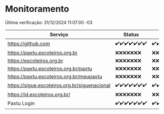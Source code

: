 # Monitoramento

Última verificação: 31/12/2024 11:07:00 -03

|Serviço|Status|Últimas 24h|
|---|---|---|
|https://github.com|<span title="2024-12-24: OK=23">✔️</span><span title="2024-12-25: OK=23">✔️</span><span title="2024-12-26: OK=23">✔️</span><span title="2024-12-27: OK=23">✔️</span><span title="2024-12-28: OK=23">✔️</span><span title="2024-12-29: OK=23">✔️</span><span title="2024-12-30: OK=13">✔️</span>|<span title="30/12/2024 11:07:00 -03 : 200">✔️</span><span title="30/12/2024 12:08:00 -03 : 200">✔️</span><span title="30/12/2024 13:09:00 -03 : 200">✔️</span><span title="30/12/2024 14:07:00 -03 : 200">✔️</span><span title="30/12/2024 15:11:00 -03 : 200">✔️</span><span title="30/12/2024 16:06:00 -03 : 200">✔️</span><span title="30/12/2024 17:08:00 -03 : 200">✔️</span><span title="30/12/2024 18:07:00 -03 : 200">✔️</span><span title="30/12/2024 19:07:00 -03 : 200">✔️</span><span title="30/12/2024 20:07:00 -03 : 200">✔️</span><span title="30/12/2024 21:40:00 -03 : 200">✔️</span><span title="30/12/2024 23:09:00 -03 : 200">✔️</span><span title="31/12/2024 00:12:00 -03 : 200">✔️</span><span title="31/12/2024 01:10:00 -03 : 200">✔️</span><span title="31/12/2024 02:08:00 -03 : 200">✔️</span><span title="31/12/2024 03:11:00 -03 : 200">✔️</span><span title="31/12/2024 04:08:00 -03 : 200">✔️</span><span title="31/12/2024 05:11:00 -03 : 200">✔️</span><span title="31/12/2024 06:08:00 -03 : 200">✔️</span><span title="31/12/2024 07:08:00 -03 : 200">✔️</span><span title="31/12/2024 08:07:00 -03 : 200">✔️</span><span title="31/12/2024 09:14:00 -03 : 200">✔️</span><span title="31/12/2024 10:14:00 -03 : 200">✔️</span><span title="31/12/2024 11:07:00 -03 : 200">✔️</span>|
|https://paxtu.escoteiros.org.br|<span title="2024-12-24: Falhas=23">❌</span><span title="2024-12-25: Falhas=23">❌</span><span title="2024-12-26: Falhas=23">❌</span><span title="2024-12-27: Falhas=23">❌</span><span title="2024-12-28: Falhas=23">❌</span><span title="2024-12-29: Falhas=23">❌</span><span title="2024-12-30: Falhas=13">❌</span>|<span title="30/12/2024 11:07:00 -03 : 403">❌</span><span title="30/12/2024 12:08:00 -03 : 403">❌</span><span title="30/12/2024 13:09:00 -03 : 403">❌</span><span title="30/12/2024 14:07:00 -03 : 403">❌</span><span title="30/12/2024 15:11:00 -03 : 403">❌</span><span title="30/12/2024 16:06:00 -03 : 403">❌</span><span title="30/12/2024 17:08:00 -03 : 403">❌</span><span title="30/12/2024 18:07:00 -03 : 403">❌</span><span title="30/12/2024 19:07:00 -03 : 403">❌</span><span title="30/12/2024 20:07:00 -03 : 403">❌</span><span title="30/12/2024 21:40:00 -03 : 403">❌</span><span title="30/12/2024 23:09:00 -03 : 403">❌</span><span title="31/12/2024 00:12:00 -03 : 403">❌</span><span title="31/12/2024 01:10:00 -03 : 403">❌</span><span title="31/12/2024 02:08:00 -03 : 403">❌</span><span title="31/12/2024 03:11:00 -03 : 403">❌</span><span title="31/12/2024 04:08:00 -03 : 403">❌</span><span title="31/12/2024 05:11:00 -03 : 403">❌</span><span title="31/12/2024 06:08:00 -03 : 403">❌</span><span title="31/12/2024 07:08:00 -03 : 403">❌</span><span title="31/12/2024 08:07:00 -03 : 403">❌</span><span title="31/12/2024 09:14:00 -03 : 403">❌</span><span title="31/12/2024 10:14:00 -03 : 403">❌</span><span title="31/12/2024 11:07:00 -03 : 403">❌</span>|
|https://escoteiros.org.br|<span title="2024-12-24: Falhas=23">❌</span><span title="2024-12-25: Falhas=23">❌</span><span title="2024-12-26: Falhas=23">❌</span><span title="2024-12-27: Falhas=23">❌</span><span title="2024-12-28: Falhas=23">❌</span><span title="2024-12-29: Falhas=23">❌</span><span title="2024-12-30: Falhas=13">❌</span>|<span title="30/12/2024 11:07:00 -03 : 403">❌</span><span title="30/12/2024 12:08:00 -03 : 403">❌</span><span title="30/12/2024 13:09:00 -03 : 403">❌</span><span title="30/12/2024 14:07:00 -03 : 403">❌</span><span title="30/12/2024 15:11:00 -03 : 403">❌</span><span title="30/12/2024 16:06:00 -03 : 403">❌</span><span title="30/12/2024 17:08:00 -03 : 403">❌</span><span title="30/12/2024 18:07:00 -03 : 403">❌</span><span title="30/12/2024 19:07:00 -03 : 403">❌</span><span title="30/12/2024 20:07:00 -03 : 403">❌</span><span title="30/12/2024 21:40:00 -03 : 403">❌</span><span title="30/12/2024 23:09:00 -03 : 403">❌</span><span title="31/12/2024 00:12:00 -03 : 403">❌</span><span title="31/12/2024 01:10:00 -03 : 403">❌</span><span title="31/12/2024 02:08:00 -03 : 403">❌</span><span title="31/12/2024 03:11:00 -03 : 403">❌</span><span title="31/12/2024 04:08:00 -03 : 403">❌</span><span title="31/12/2024 05:11:00 -03 : 403">❌</span><span title="31/12/2024 06:08:00 -03 : 403">❌</span><span title="31/12/2024 07:08:00 -03 : 403">❌</span><span title="31/12/2024 08:07:00 -03 : 403">❌</span><span title="31/12/2024 09:14:00 -03 : 403">❌</span><span title="31/12/2024 10:14:00 -03 : 403">❌</span><span title="31/12/2024 11:07:00 -03 : 403">❌</span>|
|https://paxtu.escoteiros.org.br/paxtu|<span title="2024-12-24: Falhas=23">❌</span><span title="2024-12-25: Falhas=23">❌</span><span title="2024-12-26: Falhas=23">❌</span><span title="2024-12-27: Falhas=23">❌</span><span title="2024-12-28: Falhas=23">❌</span><span title="2024-12-29: Falhas=23">❌</span><span title="2024-12-30: Falhas=13">❌</span>|<span title="30/12/2024 11:07:00 -03 : 403">❌</span><span title="30/12/2024 12:08:00 -03 : 403">❌</span><span title="30/12/2024 13:09:00 -03 : 403">❌</span><span title="30/12/2024 14:07:00 -03 : 403">❌</span><span title="30/12/2024 15:11:00 -03 : 403">❌</span><span title="30/12/2024 16:06:00 -03 : 403">❌</span><span title="30/12/2024 17:08:00 -03 : 403">❌</span><span title="30/12/2024 18:07:00 -03 : 403">❌</span><span title="30/12/2024 19:07:00 -03 : 403">❌</span><span title="30/12/2024 20:07:00 -03 : 403">❌</span><span title="30/12/2024 21:40:00 -03 : 403">❌</span><span title="30/12/2024 23:09:00 -03 : 403">❌</span><span title="31/12/2024 00:12:00 -03 : 403">❌</span><span title="31/12/2024 01:10:00 -03 : 403">❌</span><span title="31/12/2024 02:08:00 -03 : 403">❌</span><span title="31/12/2024 03:11:00 -03 : 403">❌</span><span title="31/12/2024 04:08:00 -03 : 403">❌</span><span title="31/12/2024 05:11:00 -03 : 403">❌</span><span title="31/12/2024 06:08:00 -03 : 403">❌</span><span title="31/12/2024 07:08:00 -03 : 403">❌</span><span title="31/12/2024 08:07:00 -03 : 403">❌</span><span title="31/12/2024 09:14:00 -03 : 403">❌</span><span title="31/12/2024 10:14:00 -03 : 403">❌</span><span title="31/12/2024 11:07:00 -03 : 403">❌</span>|
|https://paxtu.escoteiros.org.br/meupaxtu|<span title="2024-12-24: Falhas=23">❌</span><span title="2024-12-25: Falhas=23">❌</span><span title="2024-12-26: Falhas=23">❌</span><span title="2024-12-27: Falhas=23">❌</span><span title="2024-12-28: Falhas=23">❌</span><span title="2024-12-29: Falhas=23">❌</span><span title="2024-12-30: Falhas=13">❌</span>|<span title="30/12/2024 11:07:00 -03 : 403">❌</span><span title="30/12/2024 12:08:00 -03 : 403">❌</span><span title="30/12/2024 13:09:00 -03 : 403">❌</span><span title="30/12/2024 14:07:00 -03 : 403">❌</span><span title="30/12/2024 15:11:00 -03 : 403">❌</span><span title="30/12/2024 16:06:00 -03 : 403">❌</span><span title="30/12/2024 17:08:00 -03 : 403">❌</span><span title="30/12/2024 18:07:00 -03 : 403">❌</span><span title="30/12/2024 19:07:00 -03 : 403">❌</span><span title="30/12/2024 20:07:00 -03 : 403">❌</span><span title="30/12/2024 21:40:00 -03 : 403">❌</span><span title="30/12/2024 23:09:00 -03 : 403">❌</span><span title="31/12/2024 00:12:00 -03 : 403">❌</span><span title="31/12/2024 01:10:00 -03 : 403">❌</span><span title="31/12/2024 02:08:00 -03 : 403">❌</span><span title="31/12/2024 03:11:00 -03 : 403">❌</span><span title="31/12/2024 04:08:00 -03 : 403">❌</span><span title="31/12/2024 05:11:00 -03 : 403">❌</span><span title="31/12/2024 06:08:00 -03 : 403">❌</span><span title="31/12/2024 07:08:00 -03 : 403">❌</span><span title="31/12/2024 08:07:00 -03 : 403">❌</span><span title="31/12/2024 09:14:00 -03 : 403">❌</span><span title="31/12/2024 10:14:00 -03 : 403">❌</span><span title="31/12/2024 11:07:00 -03 : 403">❌</span>|
|https://sigue.escoteiros.org.br/siguenacional|<span title="2024-12-24: OK=23">✔️</span><span title="2024-12-25: OK=23">✔️</span><span title="2024-12-26: OK=23">✔️</span><span title="2024-12-27: OK=23">✔️</span><span title="2024-12-28: OK=23">✔️</span><span title="2024-12-29: OK=23">✔️</span><span title="2024-12-30: OK=13">✔️</span>|<span title="30/12/2024 11:07:00 -03 : 200">✔️</span><span title="30/12/2024 12:08:00 -03 : 200">✔️</span><span title="30/12/2024 13:09:00 -03 : 200">✔️</span><span title="30/12/2024 14:07:00 -03 : 200">✔️</span><span title="30/12/2024 15:11:00 -03 : 200">✔️</span><span title="30/12/2024 16:06:00 -03 : 200">✔️</span><span title="30/12/2024 17:08:00 -03 : 200">✔️</span><span title="30/12/2024 18:07:00 -03 : 200">✔️</span><span title="30/12/2024 19:07:00 -03 : 200">✔️</span><span title="30/12/2024 20:07:00 -03 : 200">✔️</span><span title="30/12/2024 21:40:00 -03 : 200">✔️</span><span title="30/12/2024 23:09:00 -03 : 200">✔️</span><span title="31/12/2024 00:12:00 -03 : 200">✔️</span><span title="31/12/2024 01:10:00 -03 : 200">✔️</span><span title="31/12/2024 02:08:00 -03 : 200">✔️</span><span title="31/12/2024 03:11:00 -03 : 200">✔️</span><span title="31/12/2024 04:08:00 -03 : 200">✔️</span><span title="31/12/2024 05:11:00 -03 : 200">✔️</span><span title="31/12/2024 06:08:00 -03 : 200">✔️</span><span title="31/12/2024 07:08:00 -03 : 200">✔️</span><span title="31/12/2024 08:07:00 -03 : 200">✔️</span><span title="31/12/2024 09:14:00 -03 : 200">✔️</span><span title="31/12/2024 10:14:00 -03 : 200">✔️</span><span title="31/12/2024 11:07:00 -03 : 200">✔️</span>|
|https://id.escoteiros.org.br/|<span title="2024-12-24: Falhas=23">❌</span><span title="2024-12-25: Falhas=23">❌</span><span title="2024-12-26: Falhas=23">❌</span><span title="2024-12-27: Falhas=23">❌</span><span title="2024-12-28: Falhas=23">❌</span><span title="2024-12-29: Falhas=23">❌</span><span title="2024-12-30: Falhas=13">❌</span>|<span title="30/12/2024 11:07:00 -03 : 403">❌</span><span title="30/12/2024 12:08:00 -03 : 403">❌</span><span title="30/12/2024 13:09:00 -03 : 403">❌</span><span title="30/12/2024 14:07:00 -03 : 403">❌</span><span title="30/12/2024 15:11:00 -03 : 403">❌</span><span title="30/12/2024 16:06:00 -03 : 403">❌</span><span title="30/12/2024 17:08:00 -03 : 403">❌</span><span title="30/12/2024 18:07:00 -03 : 403">❌</span><span title="30/12/2024 19:07:00 -03 : 403">❌</span><span title="30/12/2024 20:07:00 -03 : 403">❌</span><span title="30/12/2024 21:40:00 -03 : 403">❌</span><span title="30/12/2024 23:09:00 -03 : 403">❌</span><span title="31/12/2024 00:12:00 -03 : 403">❌</span><span title="31/12/2024 01:10:00 -03 : 403">❌</span><span title="31/12/2024 02:08:00 -03 : 403">❌</span><span title="31/12/2024 03:11:00 -03 : 403">❌</span><span title="31/12/2024 04:08:00 -03 : 403">❌</span><span title="31/12/2024 05:11:00 -03 : 403">❌</span><span title="31/12/2024 06:08:00 -03 : 403">❌</span><span title="31/12/2024 07:08:00 -03 : 403">❌</span><span title="31/12/2024 08:07:00 -03 : 403">❌</span><span title="31/12/2024 09:14:00 -03 : 403">❌</span><span title="31/12/2024 10:14:00 -03 : 403">❌</span><span title="31/12/2024 11:07:00 -03 : 403">❌</span>|
|Paxtu Login|<span title="2024-12-24: OK=23">✔️</span><span title="2024-12-25: OK=23">✔️</span><span title="2024-12-26: OK=23">✔️</span><span title="2024-12-27: OK=23">✔️</span><span title="2024-12-28: OK=23">✔️</span><span title="2024-12-29: OK=23">✔️</span><span title="2024-12-30: OK=13">✔️</span>|<span title="30/12/2024 11:07:00 -03 : 200">✔️</span><span title="30/12/2024 12:08:00 -03 : 200">✔️</span><span title="30/12/2024 13:09:00 -03 : 200">✔️</span><span title="30/12/2024 14:07:00 -03 : 200">✔️</span><span title="30/12/2024 15:11:00 -03 : 200">✔️</span><span title="30/12/2024 16:06:00 -03 : 200">✔️</span><span title="30/12/2024 17:08:00 -03 : 200">✔️</span><span title="30/12/2024 18:07:00 -03 : 200">✔️</span><span title="30/12/2024 19:07:00 -03 : 200">✔️</span><span title="30/12/2024 20:07:00 -03 : 200">✔️</span><span title="30/12/2024 21:40:00 -03 : 200">✔️</span><span title="30/12/2024 23:09:00 -03 : 200">✔️</span><span title="31/12/2024 00:12:00 -03 : 200">✔️</span><span title="31/12/2024 01:10:00 -03 : 200">✔️</span><span title="31/12/2024 02:08:00 -03 : 200">✔️</span><span title="31/12/2024 03:11:00 -03 : 200">✔️</span><span title="31/12/2024 04:08:00 -03 : 200">✔️</span><span title="31/12/2024 05:11:00 -03 : 200">✔️</span><span title="31/12/2024 06:08:00 -03 : 200">✔️</span><span title="31/12/2024 07:08:00 -03 : 200">✔️</span><span title="31/12/2024 08:07:00 -03 : 200">✔️</span><span title="31/12/2024 09:14:00 -03 : 200">✔️</span><span title="31/12/2024 10:14:00 -03 : 200">✔️</span><span title="31/12/2024 11:07:00 -03 : 200">✔️</span>|
